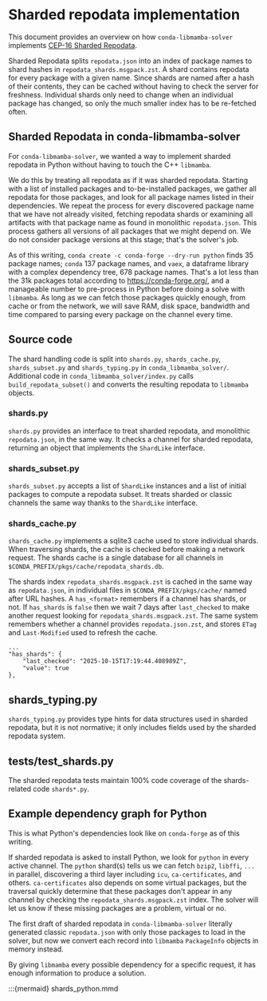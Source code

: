 # Sharded repodata implementation

This document provides an overview on how `conda-libmamba-solver` implements
[CEP-16 Sharded Repodata](https://conda.org/learn/ceps/cep-0016).

Sharded Repodata splits `repodata.json` into an index of package names to shard
hashes in `repodata_shards.msgpack.zst`. A shard contains repodata for every
package with a given name. Since shards are named after a hash of their
contents, they can be cached without having to check the server for freshness.
Individual shards only need to change when an individual package has changed, so
only the much smaller index has to be re-fetched often.

## Sharded Repodata in conda-libmamba-solver

For `conda-libmamba-solver`, we wanted a way to implement sharded repodata in
Python without having to touch the C++ `libmamba`.

We do this by treating all repodata as if it was sharded repodata. Starting with
a list of installed packages and to-be-installed packages, we gather all
repodata for those packages, and look for all package names listed in their
dependencies. We repeat the process for every discovered package name that we
have not already visited, fetching repodata shards or examining all artifacts
with that package name as found in monolithic `repodata.json`. This process
gathers all versions of all packages that we might depend on. We do not consider
package versions at this stage; that's the solver's job.

As of this writing, `conda create -c conda-forge --dry-run python` finds 35
package names; `conda` 137 package names, and `vaex`, a dataframe library with a
complex dependency tree, 678 package names. That's a lot less than the 31k
packages total according to https://conda-forge.org/, and a manageable number to
pre-process in Python before doing a solve with `libmamba`. As long as we can
fetch those packages quickly enough, from cache or from the network, we will
save RAM, disk space, bandwidth and time compared to parsing every package on
the channel every time.

## Source code

The shard handling code is split into `shards.py`, `shards_cache.py`,
`shards_subset.py` and `shards_typing.py` in `conda_libmamba_solver/`.
Additional code in `conda_libmamba_solver/index.py` calls
`build_repodata_subset()` and converts the resulting repodata to `libmamba`
objects.

### shards.py

`shards.py` provides an interface to treat sharded repodata, and monolithic
`repodata.json`, in the same way. It checks a channel for sharded repodata,
returning an object that implements the `ShardLike` interface.

### shards_subset.py

`shards_subset.py` accepts a list of `ShardLike` instances and a list of initial
packages to compute a repodata subset. It treats sharded or classic channels the
same way thanks to the `ShardLike` interface.

### shards_cache.py

`shards_cache.py` implements a sqlite3 cache used to store individual shards.
When traversing shards, the cache is checked before making a network request.
The shards cache is a single database for all channels in
`$CONDA_PREFIX/pkgs/cache/repodata_shards.db`.

The shards index `repodata_shards.msgpack.zst` is cached in the same way as
`repodata.json`, in individual files in `$CONDA_PREFIX/pkgs/cache/` named after
URL hashes. A `has_<format>` remembers if a channel has shards, or not. If
`has_shards` is `false` then we wait 7 days after `last_checked` to make another
request looking for `repodata_shards.msgpack.zst`. The same system remembers
whether a channel provides `repodata.json.zst`, and stores `ETag` and
`Last-Modified` used to refresh the cache.

```
...
"has_shards": {
    "last_checked": "2025-10-15T17:19:44.408989Z",
    "value": true
},
```

## shards_typing.py

`shards_typing.py` provides type hints for data structures used in sharded
repodata, but it is not normative; it only includes fields used by the sharded
repodata system.

## tests/test_shards.py

The sharded repodata tests maintain 100% code coverage of the shards-related code
`shards*.py`.

## Example dependency graph for Python

This is what Python's dependencies look like on `conda-forge` as of this writing.

If sharded repodata is asked to install Python, we look for `python` in every
active channel. The `python` shard(s) tells us we can fetch `bzip2`, `libffi`,
`...` in parallel, discovering a third layer including `icu`, `ca-certificates`,
and others. `ca-certificates` also depends on some virtual packages, but the
traversal quickly determine that these packages don't appear in any channel by
checking the `repodata_shards.msgpack.zst` index. The solver will let us know if
these missing packages are a problem, virtual or no.

The first draft of sharded repodata in `conda-libmamba-solver` literally
generated classic `repodata.json` with only those packages to load in the
solver, but now we convert each record into `libmamba` `PackageInfo` objects in
memory instead.

By giving `libmamba` every possible dependency for a specific request, it has
enough information to produce a solution.

:::{mermaid} shards_python.mmd
